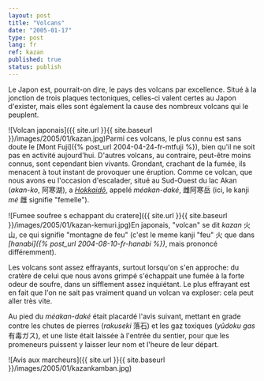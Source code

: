 ```yaml
---
layout: post
title: "Volcans"
date: "2005-01-17"
type: post
lang: fr
ref: kazan
published: true
status: publish
---
```




Le Japon est, pourrait-on dire, le pays des volcans par excellence. Situé à la jonction de trois plaques tectoniques, celles-ci valent certes au Japon d'exister, mais elles sont également la cause des nombreux volcans qui le peuplent.

![Volcan japonais]({{ site.url }}{{ site.baseurl }}/images/2005/01/kazan.jpg)Parmi ces volcans, le plus connu est sans doute le [Mont Fuji]({% post_url 2004-04-24-fr-mtfuji %}), bien qu'il ne soit pas en activité aujourd'hui. D'autres volcans, au contraire, peut-être moins connus, sont cependant bien vivants. Grondant, crachant de la fumée, ils menacent à tout instant de provoquer une éruption. Comme ce volcan, que nous avons eu l'occasion d'escalader, situé au Sud-Ouest du lac Akan (_akan-ko_, 阿寒湖), a _[Hokkaidô](http://www.japonophile.com/map/hokkaido/)_, appelé _méakan-daké_, 雌阿寒岳 (ici, le kanji _mé_ 雌 signifie "femelle").

![Fumee soufree s echappant du cratere]({{ site.url }}{{ site.baseurl }}/images/2005/01/kazan-kemuri.jpg)En japonais, "volcan" se dit _kazan_ 火山, ce qui signifie "montagne de feu" (c'est le meme kanji "feu" 火 que dans _[hanabi]({% post_url 2004-08-10-fr-hanabi %})_, mais prononcé différemment).

Les volcans sont assez effrayants, surtout lorsqu'on s'en approche: du cratère de celui que nous avons grimpé s'échappait une fumée à la forte odeur de soufre, dans un sifflement assez inquiétant. Le plus effrayant est en fait que l'on ne sait pas vraiment quand un volcan va exploser: cela peut aller très vite.

Au pied du _méakan-daké_ était placardé l'avis suivant, mettant en grade contre les chutes de pierres (_rakuseki_ 落石) et les gaz toxiques (_yûdoku gas_ 有毒ガス), et une liste était laissée à l'entrée du sentier, pour que les promeneurs puissent y laisser leur nom et l'heure de leur départ.

![Avis aux marcheurs]({{ site.url }}{{ site.baseurl }}/images/2005/01/kazankamban.jpg)


